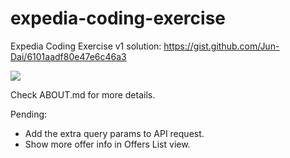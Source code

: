 # expedia-coding-exercise
Expedia Coding Exercise v1 solution: https://gist.github.com/Jun-Dai/6101aadf80e47e6c46a3

[<img src="https://img.shields.io/travis/mohammadqandeel/expedia-coding-exercise.svg"/>](https://travis-ci.org/mohammadqandeel/expedia-coding-exercise)

Check ABOUT.md for more details.

Pending: 
  - Add the extra query params to API request.
  - Show more offer info in Offers List view.
